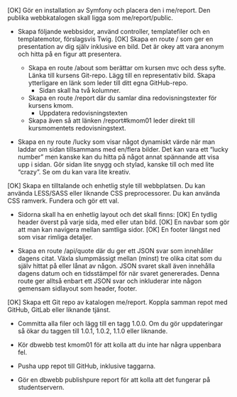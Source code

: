 

[OK] Gör en installation av Symfony och placera den i me/report. Den publika webbkatalogen skall ligga som me/report/public.

* Skapa följande webbsidor, använd controller, templatefiler och en templatemotor, förslagsvis Twig.
    [OK] Skapa en route / som ger en presentation av dig själv inklusive en bild. Det är okey att vara anonym och hitta på en figur att presentera.
    * Skapa en route /about som berättar om kursen mvc och dess syfte. Länka till kursens Git-repo. Lägg till en representativ bild. Skapa ytterligare en länk som leder till ditt egna GitHub-repo. 
        * Sidan skall ha två kolumner.
    * Skapa en route /report där du samlar dina redovisningstexter för kursens kmom.
        * Uppdatera redovisningstexten
    * Skapa även så att länken /report#kmom01 leder direkt till kursmomentets redovisningstext.

* Skapa en ny route /lucky som visar något dynamiskt värde när man laddar om sidan tillsammans med en/flera bilder. Det kan vara ett “lucky number” men kanske kan du hitta på något annat spännande att visa upp i sidan. Gör sidan lite snygg och stylad, kanske till och med lite “crazy”. Se om du kan vara lite kreativ.

[OK] Skapa en tilltalande och enhetlig style till webbplatsen. Du kan använda LESS/SASS eller liknande CSS preprocessorer. Du kan använda CSS ramverk. Fundera och gör ett val.

* Sidorna skall ha en enhetlig layout och det skall finns:
    [OK] En tydlig header överst på varje sida, med eller utan bild.
    [OK] En navbar som gör att man kan navigera mellan samtliga sidor.
    [OK] En footer längst ned som visar rimliga detaljer.

* Skapa en route /api/quote där du ger ett JSON svar som innehåller dagens citat. Växla slumpmässigt mellan (minst) tre olika citat som du själv hittat på eller lånat av någon. JSON svaret skall även innehålla dagens datum och en tidsstämpel för när svaret genererades. Denna route ger alltså enbart ett JSON svar och inkluderar inte någon gemensam sidlayout som header, footer.

[OK] Skapa ett Git repo av katalogen me/report. Koppla samman repot med GitHub, GitLab eller liknande tjänst.

* Committa alla filer och lägg till en tagg 1.0.0. Om du gör uppdateringar så ökar du taggen till 1.0.1, 1.0.2, 1.1.0 eller liknande.

* Kör dbwebb test kmom01 för att kolla att du inte har några uppenbara fel.

* Pusha upp repot till GitHub, inklusive taggarna.

* Gör en dbwebb publishpure report för att kolla att det fungerar på studentservern.
